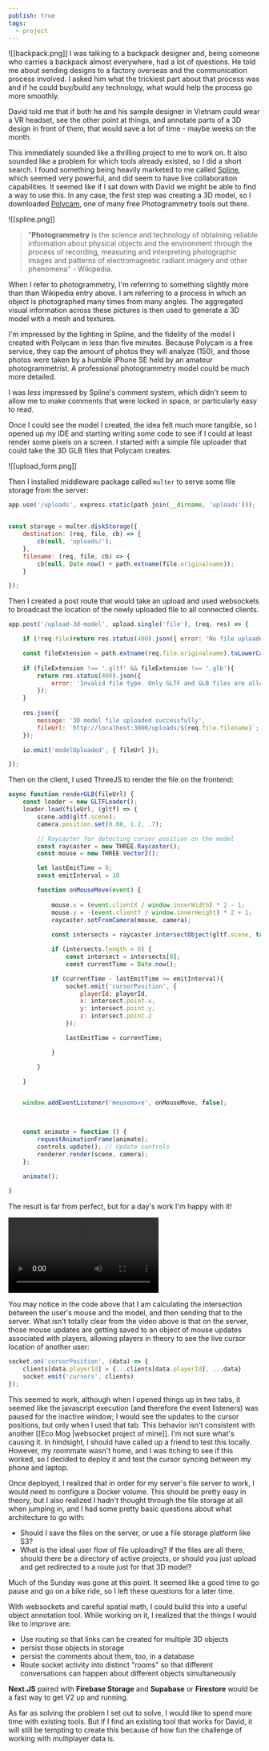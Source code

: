 ```yaml
---
publish: true
tags:
  - project
---
```

![[backpack.png]]
I was talking to a backpack designer and, being someone who carries a backpack almost everywhere, had a lot of questions. He told me about sending designs to a factory overseas and the communication process involved. I asked him what the trickiest part about that process was and if he could buy/build any technology, what would help the process go more smoothly.

David told me that if both he and his sample designer in Vietnam could wear a VR headset, see the other point at things, and annotate parts of a 3D design in front of them, that would save a lot of time - maybe weeks on the month.

This immediately sounded like a thrilling project to me to work on. It also sounded like a problem for which tools already existed, so I did a short search. I found something being heavily marketed to me called [Spline](https://spline.design/), which seemed very powerful, and did seem to have live collaboration capabilities. It seemed like if I sat down with David we might be able to find a way to use this. In any case, the first step was creating a 3D model, so I downloaded [Polycam](https://poly.cam/), one of many free Photogrammetry tools out there.

![[spline.png]]

> "**Photogrammetry** is the science and technology of obtaining reliable information about physical objects and the environment through the process of recording, measuring and interpreting photographic images and patterns of electromagnetic radiant imagery and other phenomena" - Wikipedia.

When I refer to photogrammetry, I'm referring to something slightly more than than Wikipedia entry above. I am referring to a process in which an object is photographed many times from many angles. The aggregated visual information across these pictures is then used to generate a 3D model with a mesh and textures.

I'm impressed by the lighting in Spline, and the fidelity of the model I created with Polycam in less than five minutes. Because Polycam is a free service, they cap the amount of photos they will analyze (150), and those photos were taken by a humble iPhone SE held by an amateur photogrammetrist. A professional photogrammetry model could be much more detailed.

I was *less* impressed by Spline's comment system, which didn't seem to allow me to make comments that were locked in space, or particularly easy to read.

Once I could see the model I created, the idea felt much more tangible, so I opened up my IDE and starting writing some code to see if I could at least render some pixels on a screen. I started with a simple file uploader that could take the 3D GLB files that Polycam creates.

![[upload_form.png]]

Then I installed middleware package called `multer` to serve some file storage from the server:

```javascript
app.use('/uploads', express.static(path.join(__dirname, 'uploads')));


const storage = multer.diskStorage({
	destination: (req, file, cb) => {
		cb(null, 'uploads/');
	},
	filename: (req, file, cb) => {
		cb(null, Date.now() + path.extname(file.originalname));
	}

});
```

Then I created a post route that would take an upload and used websockets to broadcast the location of the newly uploaded file to all connected clients.

```javascript
app.post('/upload-3d-model', upload.single('file'), (req, res) => {

	if (!req.file)return res.status(400).json({ error: 'No file uploaded' });

	const fileExtension = path.extname(req.file.originalname).toLowerCase();
	
	if (fileExtension !== '.gltf' && fileExtension !== '.glb'){
		return res.status(400).json({
			error: 'Invalid file type. Only GLTF and GLB files are allowed.'
		});
	}
	
	res.json({
		message: '3D model file uploaded successfully',
		fileUrl: `http://localhost:3000/uploads/${req.file.filename}`;
	});

	io.emit('modelUploaded', { fileUrl });

});
```

Then on the client, I used ThreeJS to render the file on the frontend:

```javascript
async function renderGLB(fileUrl) {
	const loader = new GLTFLoader();
	loader.load(fileUrl, (gltf) => {
		scene.add(gltf.scene);
		camera.position.set(0.08, 1.2, .7);

		// Raycaster for detecting cursor position on the model
		const raycaster = new THREE.Raycaster();
		const mouse = new THREE.Vector2();

		let lastEmitTime = 0;
		const emitInterval = 10

		function onMouseMove(event) {
		
			mouse.x = (event.clientX / window.innerWidth) * 2 - 1;
			mouse.y = -(event.clientY / window.innerHeight) * 2 + 1;
			raycaster.setFromCamera(mouse, camera);
		
			const intersects = raycaster.intersectObject(gltf.scene, true);

			if (intersects.length > 0) {
				const intersect = intersects[0];
				const currentTime = Date.now();

			if (currentTime - lastEmitTime >= emitInterval){
				socket.emit('cursorPosition', {
					playerId: playerId,
					x: intersect.point.x,
					y: intersect.point.y,
					z: intersect.point.z
				});

				lastEmitTime = currentTime;

			}

		}

	}


	window.addEventListener('mousemove', onMouseMove, false);

  

	const animate = function () {
		requestAnimationFrame(animate);
		controls.update(); // Update controls
		renderer.render(scene, camera);
	};
	
	animate();

}
```

The result is far from perfect, but for a day's work I'm happy with it!

<div class="video-container"> <video controls> <source src="https://thornberry-garden.s3.us-east-2.amazonaws.com/backpack.mov" type="video/mp4"> Your browser does not support the video tag. </video> </div>

You may notice in the code above that I am calculating the intersection between the user's mouse and the model, and then sending that to the server. What isn't totally clear from the video above is that on the server, those mouse updates are getting saved to an object of mouse updates associated with players, allowing players in theory to see the live cursor location of another user:

```javascript
socket.on('cursorPosition', (data) => {
	clients[data.playerId] = {...clients[data.playerId], ...data}
	socket.emit('cursors', clients)
});
```

This seemed to work, although when I opened things up in two tabs, it seemed like the javascript execution (and therefore the event listeners) was paused for the inactive window; I would see the updates to the cursor positions, but only when I used that tab. This behavior isn't consistent with another [[Eco Mog |websocket project of mine]]. I'm not sure what's causing it. In hindsight, I should have called up a friend to test this locally. However, my roommate wasn't home, and I was itching to see if this worked, so I decided to deploy it and test the cursor syncing between my phone and laptop.

Once deployed, I realized that in order for my server's file server to work, I would need to configure a Docker volume. This should be pretty easy in theory, but I also realized I hadn't thought through the file storage at all when jumping in, and I had some pretty basic questions about what architecture to go with:
- Should I save the files on the server, or use a file storage platform like S3?
- What is the ideal user flow of file uploading? If the files are all there, should there be a directory of active projects, or should you just upload and get redirected to a route just for that 3D model?

Much of the Sunday was gone at this point. It seemed like a good time to go pause and go on a bike ride, so I left these questions for a later time.

With websockets and careful spatial math, I could build this into a useful object annotation tool. While working on it, I realized that the things I would like to improve are:

- Use routing so that links can be created for multiple 3D objects
- persist those objects in storage
- persist the comments about them, too, in a database
- Route socket activity into distinct "rooms" so that different conversations can happen about different objects simultaneously

**Next.JS** paired with **Firebase Storage** and **Supabase** or **Firestore** would be a fast way to get V2 up and running.

As far as solving the problem I set out to solve, I would like to spend more time with existing tools. But if I find an existing tool that works for David, it will still be tempting to create this because of how fun the challenge of working with multiplayer data is.